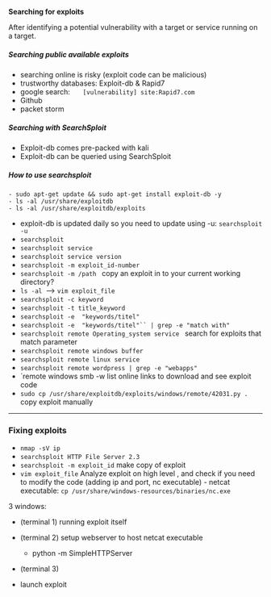
**Searching for exploits** 

After identifying a potential vulnerability with a target or service running on a target. 

##### Searching public available exploits 
- searching online is risky  (exploit code can be malicious)
- trustworthy databases: Exploit-db & Rapid7
- google search: `   [vulnerability] site:Rapid7.com`
- Github
- packet storm 



#####  Searching with SearchSploit
- Exploit-db comes pre-packed with kali 
- Exploit-db can be queried using SearchSploit 
  

#####  How to use searchsploit  
	- sudo apt-get update && sudo apt-get install exploit-db -y
	- ls -al /usr/share/exploitdb
	- ls -al /usr/share/exploitdb/exploits 

- exploit-db is updated daily  so you need to update using -u: `searchsploit -u `
- `searchsploit` 
- `searchsploit service` 
- `searchsploit service version`
- `searchsploit -m exploit_id-number`
- `searchsploit -m /path `
  copy an exploit in to your current working directory?
- `ls -al `--> `vim exploit_file`
- `searchsploit -c keyword`
- `searchsploit -t title_keyword`
- `searchsploit -e  "keywords/titel"`
- `searchsploit -e  "keywords/titel"`` | grep -e "match with"`
- `searchsploit remote Operating_system service ` 
  search for exploits that match parameter 
- `searchsploit remote windows buffer`
- `searchsploit remote linux service`
- `searchsploit remote wordpress | grep -e "webapps"`
- `remote windows smb -w 
  list online links to download and see exploit code
- `sudo cp /usr/share/exploitdb/exploits/windows/remote/42031.py .`  
  copy exploit manually 


----

### Fixing exploits 

- `nmap -sV ip` 
- `searchsploit HTTP File Server 2.3`
- `searchsploit -m exploit_id` 
  make copy of exploit
- `vim exploit_file`
  Analyze exploit on high level , and check if you need to modify the code (adding ip and port, nc executable)
	  - netcat executable: `cp /usr/share/windows-resources/binaries/nc.exe `
	    
3 windows: 
- (terminal 1) 	running exploit itself
- (terminal 2) setup webserver to host netcat executable 
	- python -m SimpleHTTPServer 
- (terminal 3)   
	    
	    
	    
-  launch exploit
  